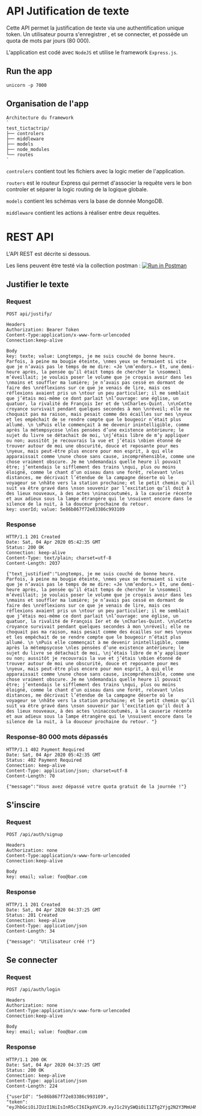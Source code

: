 # API Jutification de texte

Cette API permet la justification de texte via une authentification unique token. 
Un utilisateur pourra s'enregistrer , et se connecter, et possède un quota de mots par jours (80 000).

L'application est codé avec `NodeJS` et utilise le framework `Express.js`.


## Run the app

    unicorn -p 7000
    
## Organisation de l'app

    Architecture du framework 
    `
    test_tictactrip/
    ├── controlers
    ├── middleware
    ├── models
    ├── node_modules
    └── routes
    `
    
`controlers` contient tout les fichiers avec la logic metier de l'application.

`routers` est le routeur Express qui permet d'associer la requête vers le bon controler et séparer la logic routing de la logique globale.
 
`models` contient les schémas vers la base de donnée MongoDB.

`middleware` contient les actions à réaliser entre deux requêtes.

# REST API

L'API REST est décrite si dessous.

Les liens peuvent être testé via la collection postman : [![Run in Postman](https://run.pstmn.io/button.svg)](https://app.getpostman.com/run-collection/5e2fe2789ec8c56f4377)

## Justifier le texte

### Request

`POST api/justify/`
  
    Headers
    Authorization: Bearer Token
    Content-Type:application/x-www-form-urlencoded
    Connection:keep-alive
    
    Body 
    key: texte; value: Longtemps, je me suis couché de bonne heure. Parfois, à peine ma bougie éteinte, \nmes yeux se fermaient si vite que je n’avais pas le temps de me dire: «Je \nm’endors.» Et, une demi-heure après, la pensée qu’il était temps de chercher le \nsommeil m’éveillait; je voulais poser le volume que je croyais avoir dans les \nmains et souffler ma lumière; je n’avais pas cessé en dormant de faire des \nréflexions sur ce que je venais de lire, mais ces réflexions avaient pris un \ntour un peu particulier; il me semblait que j’étais moi-même ce dont parlait \nl’ouvrage: une église, un quatuor, la rivalité de François Ier et de \nCharles-Quint. \n\nCette croyance survivait pendant quelques secondes à mon \nréveil; elle ne choquait pas ma raison, mais pesait comme des écailles sur mes \nyeux et les empêchait de se rendre compte que le bougeoir n’était plus allumé. \n \nPuis elle commençait à me devenir inintelligible, comme après la métempsycose \nles pensées d’une existence antérieure; le sujet du livre se détachait de moi, \nj’étais libre de m’y appliquer ou non; aussitôt je recouvrais la vue et j’étais \nbien étonné de trouver autour de moi une obscurité, douce et reposante pour mes \nyeux, mais peut-être plus encore pour mon esprit, à qui elle apparaissait comme \nune chose sans cause, incompréhensible, comme une chose vraiment obscure. Je me \ndemandais quelle heure il pouvait être; j’entendais le sifflement des trains \nqui, plus ou moins éloigné, comme le chant d’un oiseau dans une forêt, relevant \nles distances, me décrivait l’étendue de la campagne déserte où le voyageur se \nhâte vers la station prochaine; et le petit chemin qu’il suit va être gravé dans \nson souvenir par l’excitation qu’il doit à des lieux nouveaux, à des actes \ninaccoutumés, à la causerie récente et aux adieux sous la lampe étrangère qui le \nsuivent encore dans le silence de la nuit, à la douceur prochaine du retour.
    key: userId; value: 5e86b867f72e83386c993109 

### Response

    HTTP/1.1 201 Created
    Date: Sat, 04 Apr 2020 05:42:35 GMT
    Status: 200 OK
    Connection: keep-alive
    Content-Type: text/plain; charset=utf-8
    Content-Length: 2037

    {"text_justified":"Longtemps, je me suis couché de bonne heure. Parfois, à peine ma bougie éteinte, \nmes yeux se fermaient si vite que je n’avais pas le temps de me dire: «Je \nm’endors.» Et, une demi-heure après, la pensée qu’il était temps de chercher le \nsommeil m’éveillait; je voulais poser le volume que je croyais avoir dans les \nmains et souffler ma lumière; je n’avais pas cessé en dormant de faire des \nréflexions sur ce que je venais de lire, mais ces réflexions avaient pris un \ntour un peu particulier; il me semblait que j’étais moi-même ce dont parlait \nl’ouvrage: une église, un quatuor, la rivalité de François Ier et de \nCharles-Quint. \n\nCette croyance survivait pendant quelques secondes à mon \nréveil; elle ne choquait pas ma raison, mais pesait comme des écailles sur mes \nyeux et les empêchait de se rendre compte que le bougeoir n’était plus allumé. \n \nPuis elle commençait à me devenir inintelligible, comme après la métempsycose \nles pensées d’une existence antérieure; le sujet du livre se détachait de moi, \nj’étais libre de m’y appliquer ou non; aussitôt je recouvrais la vue et j’étais \nbien étonné de trouver autour de moi une obscurité, douce et reposante pour mes \nyeux, mais peut-être plus encore pour mon esprit, à qui elle apparaissait comme \nune chose sans cause, incompréhensible, comme une chose vraiment obscure. Je me \ndemandais quelle heure il pouvait être; j’entendais le sifflement des trains \nqui, plus ou moins éloigné, comme le chant d’un oiseau dans une forêt, relevant \nles distances, me décrivait l’étendue de la campagne déserte où le voyageur se \nhâte vers la station prochaine; et le petit chemin qu’il suit va être gravé dans \nson souvenir par l’excitation qu’il doit à des lieux nouveaux, à des actes \ninaccoutumés, à la causerie récente et aux adieux sous la lampe étrangère qui le \nsuivent encore dans le silence de la nuit, à la douceur prochaine du retour. "}
    
### Response-80 000 mots dépassés

    HTTP/1.1 402 Payment Required
    Date: Sat, 04 Apr 2020 05:42:35 GMT
    Status: 402 Payment Required
    Connection: keep-alive
    Content-Type: application/json; charset=utf-8
    Content-Length: 70
    
    {"message":"Vous avez dépassé votre quota gratuit de la journée !"}


## S'inscire

### Request

`POST /api/auth/signup`
    
    Headers
    Authorization: none
    Content-Type:application/x-www-form-urlencoded
    Connection:keep-alive
    
    Body
    key: email; value: foo@bar.com
  
### Response

    HTTP/1.1 201 Created
    Date: Sat, 04 Apr 2020 04:37:25 GMT
    Status: 201 Created
    Connection: keep-alive
    Content-Type: application/json
    Content-Length: 34

    {"message": "Utilisateur créé !"}

## Se connecter

### Request

`POST /api/auth/login`
    
    Headers
    Authorization: none
    Content-Type:application/x-www-form-urlencoded
    Connection:keep-alive
    
    Body
    key: email; value: foo@bar.com
  
### Response

    HTTP/1.1 200 OK
    Date: Sat, 04 Apr 2020 04:37:25 GMT
    Status: 200 OK
    Connection: keep-alive
    Content-Type: application/json
    Content-Length: 224

    {"userId": "5e86b867f72e83386c993109",
    "token": "eyJhbGciOiJIUzI1NiIsInR5cCI6IkpXVCJ9.eyJ1c2VySWQiOiI1ZTg2Yjg2N2Y3MmU4MzM4NmM5OTMxMDkiLCJpYXQiOjE1ODU5NzkyODQsImV4cCI6MTU4NjA2NTY4NH0.k7paY2kc0XrSv1DjDhVlFzzGws8tnOxLIiTwevZ0VLA"}
    
   
